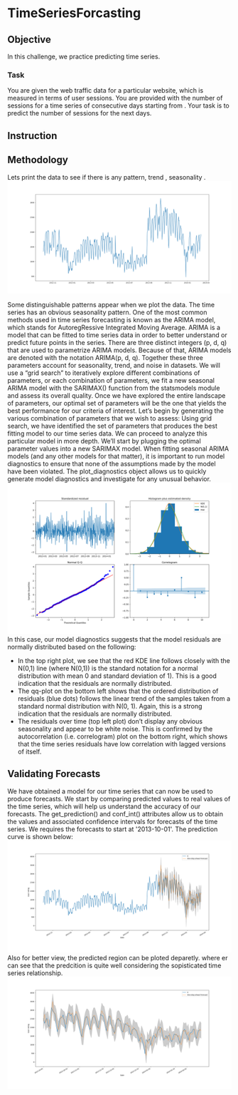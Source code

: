 # TimeSeriesForcasting

<h2>Objective</h2>
In this challenge, we practice predicting time series. 
<h3>Task</h3>
You are given the web traffic data for a particular website, which is measured in terms of user sessions. You are provided with the number of sessions for a time series of  consecutive days starting from . Your task is to predict the number of sessions for the next  days.

<h2>Instruction</h2>

<h2>Methodology</h2>
Lets print the data to see if there is any pattern, trend , seasonality .
<img src="data_fig01.png" alt="Girl in a jacket">

<p1>Some distinguishable patterns appear when we plot the data. The time series has an obvious seasonality pattern.
<p2>
One of the most common methods used in time series forecasting is known as the ARIMA model, which stands for AutoregRessive Integrated Moving Average. ARIMA is a model that can be fitted to time series data in order to better understand or predict future points in the series.
<p3>There are three distinct integers (p, d, q) that are used to parametrize ARIMA models. Because of that, ARIMA models are denoted with the notation ARIMA(p, d, q). Together these three parameters account for seasonality, trend, and noise in datasets. 
<p2>We will use a “grid search” to iteratively explore different combinations of parameters, or each combination of parameters, we fit a new seasonal ARIMA model with the SARIMAX() function from the statsmodels module and assess its overall quality. Once we have explored the entire landscape of parameters, our optimal set of parameters will be the one that yields the best 
<p2>performance for our criteria of interest. Let’s begin by generating the various combination of parameters that we wish to assess:
Using grid search, we have identified the set of parameters that produces the best fitting model to our time series data. We can proceed to analyze this particular model in more depth. We’ll start by plugging the optimal parameter values into a new SARIMAX model.
When fitting seasonal ARIMA models (and any other models for that matter), it is important to run model diagnostics to ensure that none of the assumptions made by the model have been violated. The plot_diagnostics object allows us to quickly generate model diagnostics and investigate for any unusual behavior.    
<img src="Figure_1.png" alt="Girl in a jacket">
 <p4> In this case, our model diagnostics suggests that the model residuals are normally distributed based on the following:
<ul>
<li>In the top right plot, we see that the red KDE line follows closely with the N(0,1) line (where N(0,1)) is the standard notation for a normal distribution with mean 0 and standard deviation of 1). This is a good indication that the residuals are normally distributed.</li>
<li>The qq-plot on the bottom left shows that the ordered distribution of residuals (blue dots) follows the linear trend of the samples taken from a standard normal distribution with N(0, 1). Again, this is a strong indication that the residuals are normally distributed.</li>
<li>The residuals over time (top left plot) don’t display any obvious seasonality and appear to be white noise. This is confirmed by the autocorrelation (i.e. correlogram) plot on the bottom right, which shows that the time series residuals have low correlation with lagged versions of itself.</li></ul>
  
<h2>Validating Forecasts  </h2>
We have obtained a model for our time series that can now be used to produce forecasts. We start by comparing predicted values to real values of the time series, which will help us understand the accuracy of our forecasts. The get_prediction() and conf_int() attributes allow us to obtain the values and associated confidence intervals for forecasts of the time series. We requires the forecasts to start at '2013-10-01'. The prediction curve is shown below:
<img src="Figure_2.png" alt="Girl in a jacket">
Also for better view, the predicted region can be ploted deparetly. where er can see that the predcition is quite well considering the sopisticated time series relationship.
<img src="Figure_3.png" alt="Girl in a jacket">

